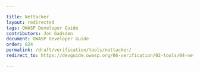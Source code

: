 ```yaml
---

title: Nettacker
layout: redirected
tags: OWASP Developer Guide
contributors: Jon Gadsden
document: OWASP Developer Guide
order: 824
permalink: /draft/verification/tools/nettacker/
redirect_to: https://devguide.owasp.org/06-verification/02-tools/04-nettacker/

---
```

